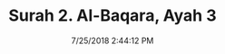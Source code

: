 ---
title       : "Surah 2. Al-Baqara, Ayah 3"
date        : 7/25/2018 2:44:12 PM
draft       : false
type        : "quran"
layout      : "compare"
BookCode    : "CMP"
SurahNumber : "2"
AyahNumber  : "3"
TotalAyah   : "286"
---